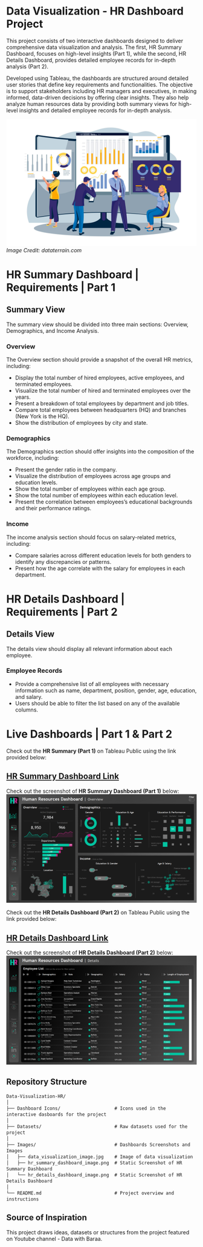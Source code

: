 # Data Visualization - HR Dashboard Project

This project consists of two interactive dashboards designed to deliver comprehensive data visualization and analysis. The first, HR Summary Dashboard, focuses on high-level insights (Part 1), while the second, HR Details Dashboard, provides detailed employee records for in-depth analysis (Part 2).

Developed using Tableau, the dashboards are structured around detailed user stories that define key requirements and functionalities. The objective is to support stakeholders including HR managers and executives, in making informed, data-driven decisions by offering clear insights. They also help analyze human resources data by providing both summary views for high-level insights and detailed employee records for in-depth analysis.

![Data Visualization](Images/data_visualization_image.jpg)
*Image Credit: dataterrain.com*

# HR Summary Dashboard | Requirements | Part 1

## Summary View

The summary view should be divided into three main sections: Overview, Demographics, and Income Analysis.

### Overview

The Overview section should provide a snapshot of the overall HR metrics, including:

 - Display the total number of hired employees, active employees, and terminated employees.
 - Visualize the total number of hired and terminated employees over the years.
 - Present a breakdown of total employees by department and job titles.
 - Compare total employees between headquarters (HQ) and branches (New York is the HQ).
 - Show the distribution of employees by city and state.

### Demographics

The Demographics section should offer insights into the composition of the workforce, including:

 - Present the gender ratio in the company.
 - Visualize the distribution of employees across age groups and education levels.
 - Show the total number of employees within each age group.
 - Show the total number of employees within each education level.
 - Present the correlation between employees’s educational backgrounds and their performance ratings.

### Income

The income analysis section should focus on salary-related metrics, including:

 - Compare salaries across different education levels for both genders to identify any discrepancies or patterns.
 - Present how the age correlate with the salary for employees in each department.

# HR Details Dashboard | Requirements | Part 2

## Details View

The details view should display all relevant information about each employee.

### Employee Records

 - Provide a comprehensive list of all employees with necessary information such as name, department, position, gender, age, education, and salary.
 - Users should be able to filter the list based on any of the available columns.

# Live Dashboards | Part 1 & Part 2

Check out the **HR Summary (Part 1)** on Tableau Public using the link provided below:

## [HR Summary Dashboard Link](https://public.tableau.com/views/HRDashboard_17447943665590/HRSummary)

Check out the screenshot of  **HR Summary Dashboard (Part 1)** below:
![HR Summary Dashboard - Screenshot](Images/hr_summary_dashboard_image.png)

Check out the **HR Details Dashboard (Part 2)** on Tableau Public using the link provided below:

## [HR Details Dashboard Link](https://public.tableau.com/views/HRDashboard_17447943665590/HRDetails)

Check out the screenshot of  **HR Details Dashboard (Part 2)** below:
![HR Details Dashboard - Screenshot](Images/hr_details_dashboard_image.png)

## Repository Structure
```
Data-Visualization-HR/
│
├── Dashboard Icons/                    # Icons used in the interactive dasboards for the project
│
├── Datasets/                           # Raw datasets used for the project
│
├── Images/                             # Dashboards Screenshots and Images
│   ├── data_visualization_image.jpg    # Image of data visualization
│   ├── hr_summary_dashboard_image.png  # Static Screenshot of HR Summary Dashboard
│   └── hr_details_dashboard_image.png  # Static Screenshot of HR Details Dashboard
│
└── README.md                           # Project overview and instructions
```

## Source of Inspiration

This project draws ideas, datasets or structures from the project featured on Youtube channel - Data with Baraa.
